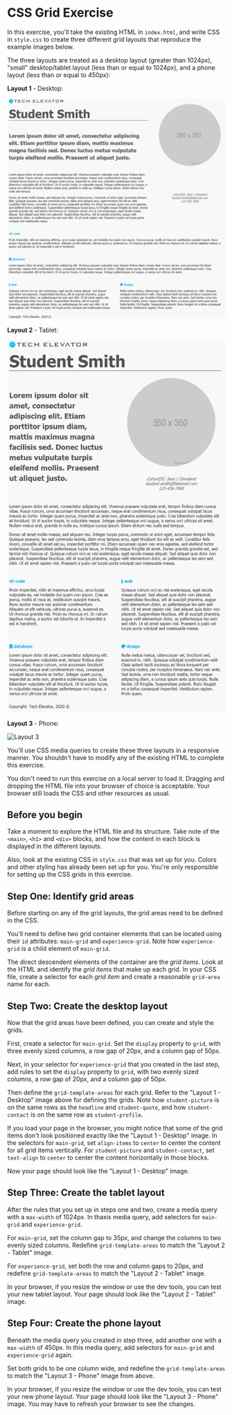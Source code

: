 # CSS Grid Exercise

In this exercise, you'll take the existing HTML in `index.html`, and write CSS in `style.css` to create three different grid layouts that reproduce the example images below. 

The three layouts are treated as a desktop layout (greater than 1024px), "small" desktop/tablet layout (less than or equal to 1024px), and a phone layout (less than or equal to 450px):

**Layout 1** - Desktop:

![Layout 1](./layouts/layout-1.png)

**Layout 2** - Tablet:

![Layout 2](./layouts/layout-2.png)

**Layout 3** - Phone:

![Layout 3](./layouts/layout-3.gif)

You'll use CSS media queries to create these three layouts in a responsive manner. You shouldn't have to modify any of the existing HTML to complete this exercise.

You don't need to run this exercise on a local server to load it. Dragging and dropping the HTML file into your browser of choice is acceptable. Your browser still loads the CSS and other resources as usual.

## Before you begin

Take a moment to explore the HTML file and its structure. Take note of the `<main>`, `<h1>` and `<div>` blocks, and how the content in each block is displayed in the different layouts. 

Also, look at the existing CSS in `style.css` that was set up for you. Colors and other styling has already been set up for you. You're only responsible for setting up the CSS grids in this exercise.

## Step One: Identify grid areas 

Before starting on any of the grid layouts, the grid areas need to be defined in the CSS.

You'll need to define two grid container elements that can be located using their `id` attributes: `main-grid` and `experience-grid`. Note how `experience-grid` is a child element of `main-grid`.

The direct descendent elements of the container are the _grid items_. Look at the HTML and identify the _grid items_ that make up each grid. In your CSS file, create a selector for each _grid item_ and create a reasonable `grid-area` name for each.

## Step Two: Create the desktop layout

Now that the grid areas have been defined, you can create and style the grids.

First, create a selector for `main-grid`. Set the `display` property to `grid`, with three evenly sized columns, a row gap of 20px, and a column gap of 50px.

Next, in your selector for `experience-grid` that you created in the last step, add rules to set the `display` property to `grid`, with two evenly sized columns, a row gap of 20px, and a column gap of 50px.

Then define the `grid-template-areas` for each grid. Refer to the "Layout 1 - Desktop" image above for defining the grids. Note how `student-picture` is on the same rows as the `headline` and `student-quote`, and how `student-contact` is on the same row as `student-profile`.

If you load your page in the browser, you might notice that some of the grid items don't look positioned exactly like the "Layout 1 - Desktop" image. In the selectors for `main-grid`, set `align-items` to `center` to center the content for all grid items vertically. For `student-picture` and `student-contact`, set `text-align` to `center` to center the content horizontally in those blocks.

Now your page should look like the "Layout 1 - Desktop" image.

## Step Three: Create the tablet layout

After the rules that you set up in steps one and two, create a media query with a `max-width` of 1024px. In thaxis media query, add selectors for `main-grid` and `experience-grid`.

For `main-grid`, set the column gap to 35px, and change the columns to two evenly sized columns. Redefine `grid-template-areas` to match the "Layout 2 - Tablet" image.

For `experience-grid`, set both the row and column gaps to 20px, and redefine `grid-template-areas` to match the "Layout 2 - Tablet" image.

In your browser, if you resize the window or use the dev tools, you can test your new tablet layout. Your page should look like the "Layout 2 - Tablet" image.

## Step Four: Create the phone layout

Beneath the media query you created in step three, add another one with a `max-width` of 450px. In this media query, add selectors for `main-grid` and `experience-grid` again.

Set both grids to be one column wide, and redefine the `grid-template-areas` to match the "Layout 3 - Phone" image from above.

In your browser, if you resize the window or use the dev tools, you can test your new phone layout. Your page should look like the "Layout 3 - Phone" image. You may have to refresh your browser to see the changes.
